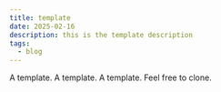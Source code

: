 ```yaml
---
title: template
date: 2025-02-16
description: this is the template description
tags:
  - blog
---
```

A template. 
A template.
A template.
Feel free to clone.